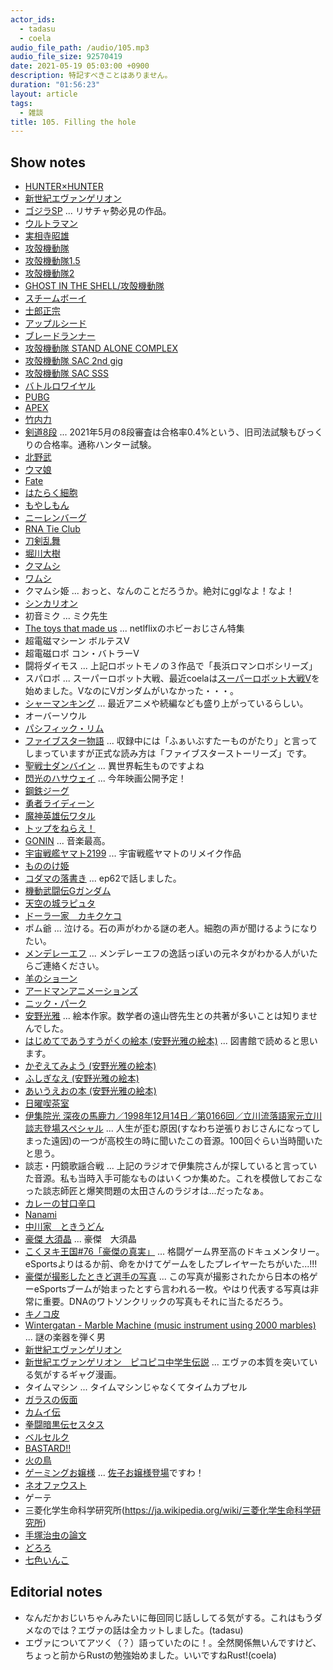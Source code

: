 ```yaml
---
actor_ids:
  - tadasu
  - coela
audio_file_path: /audio/105.mp3
audio_file_size: 92570419
date: 2021-05-19 05:03:00 +0900
description: 特記すべきことはありません。
duration: "01:56:23"
layout: article
tags:
  - 雑談
title: 105. Filling the hole
---
```


## Show notes
- [HUNTER×HUNTER](https://www.amazon.co.jp/gp/product/B074BZ2354/?tag=researchatf04-22)
- [新世紀エヴァンゲリオン](https://www.evangelion.co.jp/)
- [ゴジラSP](https://godzilla-sp.jp/) ... リサチャ勢必見の作品。
- [ウルトラマン](https://www.amazon.co.jp/dp/B00FIZ9SSM/?tag=researchatf04-22)
- [実相寺昭雄](https://ja.wikipedia.org/wiki/%E5%AE%9F%E7%9B%B8%E5%AF%BA%E6%98%AD%E9%9B%84)
- [攻殻機動隊](https://www.amazon.co.jp/dp/B00L0QZ6GG/?tag=researchatf04-22)
- [攻殻機動隊1.5](https://www.amazon.co.jp/dp/B01NCZEPAH/?tag=researchatf04-22)
- [攻殻機動隊2](https://www.amazon.co.jp/dp/B01LS76FEI/?tag=researchatf04-22)
- [GHOST IN THE SHELL/攻殻機動隊](https://www.amazon.co.jp/dp/B06XCRQQZF/?tag=researchatf04-22)
- [スチームボーイ](https://www.amazon.co.jp/dp/B0872838H9/?tag=researchatf04-22)
- [士郎正宗](https://ja.wikipedia.org/wiki/%E5%A3%AB%E9%83%8E%E6%AD%A3%E5%AE%97)
- [アップルシード](https://www.amazon.co.jp/dp/B00R5GLJX4/?tag=researchatf04-22)
- [ブレードランナー](https://www.amazon.co.jp/dp/B012SY4QGO/?tag=researchatf04-22)
- [攻殻機動隊 STAND ALONE COMPLEX](https://www.amazon.co.jp/dp/B01JMEDX8A/?tag=researchatf04-22)
- [攻殻機動隊 SAC 2nd gig](https://www.amazon.co.jp/dp/B01JME2XAY/?tag=researchatf04-22)
- [攻殻機動隊 SAC SSS](https://www.amazon.co.jp/dp/B06XCJMTH3/?tag=researchatf04-22)
- [バトルロワイヤル](https://www.amazon.co.jp/dp/B012S0OTQU/?tag=researchatf04-22)
- [PUBG](https://www.pubg.com/)
- [APEX](https://www.ea.com/games/apex-legends)
- [竹内力](https://ja.wikipedia.org/wiki/%E7%AB%B9%E5%86%85%E5%8A%9B)
- [剣道8段](https://www.kendo.or.jp/examination/kendo-8dan/) ... 2021年5月の8段審査は合格率0.4%という、旧司法試験もびっくりの合格率。通称ハンター試験。
- [北野武](https://ja.wikipedia.org/wiki/%E3%83%93%E3%83%BC%E3%83%88%E3%81%9F%E3%81%91%E3%81%97)
- [ウマ娘](https://umamusume.jp/)
- [Fate](https://www.fate-go.jp/)
- [はたらく細胞](https://www.amazon.co.jp/dp/B012EODH18/?tag=researchatf04-22)
- [もやしもん](https://www.amazon.co.jp/dp/B06XPC1KLW/?tag=researchatf04-22)
- [ニーレンバーグ](https://ja.wikipedia.org/wiki/%E3%83%9E%E3%83%BC%E3%82%B7%E3%83%A3%E3%83%AB%E3%83%BB%E3%83%8B%E3%83%BC%E3%83%AC%E3%83%B3%E3%83%90%E3%83%BC%E3%82%B0)
- [RNA Tie Club](https://en.wikipedia.org/wiki/RNA_Tie_Club)
- [刀剣乱舞](https://ja.wikipedia.org/wiki/%E5%88%80%E5%89%A3%E4%B9%B1%E8%88%9E)
- [堀川大樹](https://ja.wikipedia.org/wiki/%E5%A0%80%E5%B7%9D%E5%A4%A7%E6%A8%B9)
- [クマムシ](https://ja.wikipedia.org/wiki/%E7%B7%A9%E6%AD%A9%E5%8B%95%E7%89%A9)
- [ワムシ](https://ja.wikipedia.org/wiki/%E8%BC%AA%E5%BD%A2%E5%8B%95%E7%89%A9)
- クマムシ姫 ... おっと、なんのことだろうか。絶対にgglなよ！なよ！
- [シンカリオン](https://www.shinkalion.com/)
- 初音ミク ... ミク先生
- [The toys that made us](https://www.netflix.com/watch/80161497) ... netlflixのホビーおじさん特集
- 超電磁マシーン ボルテスV
- 超電磁ロボ コン・バトラーV
- 闘将ダイモス ... 上記ロボットモノの３作品で「長浜ロマンロボシリーズ」
- スパロボ ... スーパーロボット大戦、最近coelaは[スーパーロボット大戦V](https://srw-v.suparobo.jp)を始めました。VなのにVガンダムがいなかった・・・。
- [シャーマンキング](https://www.amazon.co.jp/kindle-dbs/product/B09476TZCG/?tag=researchatf04-22) ... 最近アニメや続編なども盛り上がっているらしい。
- オーバーソウル
- [パシフィック・リム](http://www.pacificrimmovie.com)
- [ファイブスター物語](https://automaticflowers.ne.jp/fss/) ... 収録中には「ふぁいぶすたーものがたり」と言ってしまっていますが正式な読み方は「ファイブスターストーリーズ」です。
- [聖戦士ダンバイン](http://www.dunbine.net) ... 異世界転生ものですよね
- [閃光のハサウェイ](http://gundam-hathaway.net) ... 今年映画公開予定！
- [鋼鉄ジーグ](https://ja.wikipedia.org/wiki/鋼鉄ジーグ) 
- [勇者ライディーン](https://bandai-ch.flat-flat.jp/bdc/ProductDetail.jsp?ttlmmm_c=2670)
- [魔神英雄伝ワタル](http://www.mashin-eiyuuden-wataru.net/wataru1/)
- [トップをねらえ！](https://ja.wikipedia.org/wiki/トップをねらえ!)
- [GONIN](https://www.amazon.co.jp/dp/B00FWGZO4E/?tag=researchatf04-22) ... 音楽最高。
- [宇宙戦艦ヤマト2199](http://yamato2199.net) ... 宇宙戦艦ヤマトのリメイク作品
- [もののけ姫](https://www.ghibli.jp/works/mononoke/)
- [コダマの落書き](https://twitter.com/researchat_fm/status/1275887145505427464) ... ep62で話しました。
- [機動武闘伝Gガンダム](http://www.g-gundam.net)
- [天空の城ラピュタ](https://www.ghibli.jp/works/laputa/)
- [ドーラ一家　カキクケコ](https://ja.wikipedia.org/wiki/%E5%A4%A9%E7%A9%BA%E3%81%AE%E5%9F%8E%E3%83%A9%E3%83%94%E3%83%A5%E3%82%BF#%E7%A9%BA%E4%B8%AD%E6%B5%B7%E8%B3%8A%E3%80%8C%E3%83%89%E3%83%BC%E3%83%A9%E4%B8%80%E5%AE%B6%E3%80%8D)
- ポム爺 ... 泣ける。石の声がわかる謎の老人。細胞の声が聞けるようになりたい。
- [メンデレーエフ](https://ja.wikipedia.org/wiki/%E3%83%89%E3%83%9F%E3%83%88%E3%83%AA%E3%83%BB%E3%83%A1%E3%83%B3%E3%83%87%E3%83%AC%E3%83%BC%E3%82%A8%E3%83%95) ... メンデレーエフの逸話っぽいの元ネタがわかる人がいたらご連絡ください。
- [羊のショーン](https://www.netflix.com/watch/70155567)
- [アードマンアニメーションズ](https://www.aardman-jp.com/40th/)
- [ニック・パーク](https://ja.wikipedia.org/wiki/%E3%83%8B%E3%83%83%E3%82%AF%E3%83%BB%E3%83%91%E3%83%BC%E3%82%AF)
- [安野光雅](https://ja.wikipedia.org/wiki/%E5%AE%89%E9%87%8E%E5%85%89%E9%9B%85) ... 絵本作家。数学者の遠山啓先生との共著が多いことは知りませんでした。
- [はじめてであうすうがくの絵本 (安野光雅の絵本)](https://www.amazon.co.jp/dp/4834032035/?tag=researchatf04-22) ... 図書館で読めると思います。
- [かぞえてみよう (安野光雅の絵本)](https://www.amazon.co.jp/dp/4834002586/?tag=researchatf04-22)
- [ふしぎなえ (安野光雅の絵本)](https://www.amazon.co.jp/dp/4834002586/?tag=researchatf04-22)
- [あいうえおの本 (安野光雅の絵本)](https://www.amazon.co.jp/dp/4834004619/?tag=researchatf04-22)
- [日曜喫茶室](https://ja.wikipedia.org/wiki/%E6%97%A5%E6%9B%9C%E5%96%AB%E8%8C%B6%E5%AE%A4)
- [伊集院光 深夜の馬鹿力／1998年12月14日／第0166回／立川流落語家元立川談志登場スペシャル](http://kansou-review.com/ijuinhikaru-0166) ... 人生が歪む原因(すなわち逆張りおじさんになってしまった遠因)の一つが高校生の時に聞いたこの音源。100回ぐらい当時聞いたと思う。
- 談志・円鏡歌謡合戦 ... 上記のラジオで伊集院さんが探していると言っていた音源。私も当時入手可能なものはいくつか集めた。これを模倣しておこなった談志師匠と爆笑問題の太田さんのラジオは...だったなぁ。
- [カレーの甘口辛口](https://www.glico.com/jp/customer/qa/2865/)
- [Nanami](https://www.amazon.com/Nanami-Togarashi-Assorted-Chili-Pepper/dp/B0002YGSA0)
- [中川家　ときうどん](https://www.youtube.com/watch?v=b0Q5UkVLSjI)
- [豪傑 大須晶](https://twitter.com/ohsuak) ... 豪傑　大須晶
- [こくヌキ王国#76「豪傑の真実」](https://www.youtube.com/watch?v=w_jYdXcLtOE) ... 格闘ゲーム界至高のドキュメンタリー。eSportsよりはるか前、命をかけてゲームをしたプレイヤーたちがいた...!!!
- [豪傑が撮影したときど選手の写真](https://twitter.com/ohsuAK/status/886874854439370752) ... この写真が撮影されたから日本の格ゲーeSportsブームが始まったとすら言われる一枚。やはり代表する写真は非常に重要。DNAのワトソンクリックの写真もそれに当たるだろう。
- [キノコ皮](https://www.nature.com/articles/s41893-020-00606-1.epdf)
- [Wintergatan - Marble Machine (music instrument using 2000 marbles)](https://www.youtube.com/watch?v=IvUU8joBb1Q) ... 謎の楽器を弾く男
- [新世紀エヴァンゲリオン](https://www.amazon.co.jp/dp/B00UGJULP4/?tag=researchatf04-22)
- [新世紀エヴァンゲリオン　ピコピコ中学生伝説](https://www.amazon.co.jp/gp/product/B074CDJHRR/?tag=researchatf04-22) ... エヴァの本質を突いている気がするギャグ漫画。
- タイムマシン ... タイムマシンじゃなくてタイムカプセル
- [ガラスの仮面](https://www.amazon.co.jp/gp/product/B07KXB2SX4/?tag=researchatf04-22)
- [カムイ伝](https://www.amazon.co.jp/gp/product/B078RYGSP3/?tag=researchatf04-22)
- [拳闘暗黒伝セスタス ](https://www.amazon.co.jp/gp/product/B074CC7LZR/?tag=researchatf04-22)
- [ベルセルク](https://www.amazon.co.jp/gp/product/B074C597F1/?tag=researchatf04-22)
- [BASTARD!!](https://www.amazon.co.jp/gp/product/B0756XMWBZ/?tag=researchatf04-22)
- [火の鳥](https://www.amazon.co.jp/gp/product/B0756XMNQ5/?tag=researchatf04-22)
- [ゲーミングお嬢様](https://www.amazon.co.jp/gp/product/B092CYH3B8/?tag=researchatf04-22) ... [佐子お嬢様登場](https://twitter.com/akikiwww/status/1389243657375551488?s=20)ですわ！
- [ネオファウスト](https://www.amazon.co.jp/dp/B011BANWF2/?tag=researchatf04-22)
- ゲーテ
- 三菱化学生命科学研究所(https://ja.wikipedia.org/wiki/三菱化学生命科学研究所)
- [手塚治虫の論文](http://ginmu.naramed-u.ac.jp/dspace/handle/10564/1075)
- [どろろ](https://www.amazon.co.jp/gp/product/B07571FPH9/?tag=researchatf04-22)
- [七色いんこ](https://www.amazon.co.jp/gp/product/B0756ZJ28Y/?tag=researchatf04-22)

## Editorial notes
- なんだかおじいちゃんみたいに毎回同じ話ししてる気がする。これはもうダメなのでは？エヴァの話は全カットしました。(tadasu)
- エヴァについてアツく（？）語っていたのに！。全然関係無いんですけど、ちょっと前からRustの勉強始めました。いいですねRust!(coela)
